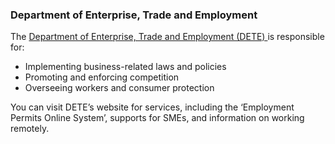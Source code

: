 ###  Department of Enterprise, Trade and Employment

The [ Department of Enterprise, Trade and Employment (DETE)
](https://enterprise.gov.ie/en/) is responsible for:

  * Implementing business-related laws and policies 
  * Promoting and enforcing competition 
  * Overseeing workers and consumer protection 

You can visit DETE’s website for services, including the ‘Employment Permits
Online System’, supports for SMEs, and information on working remotely.
